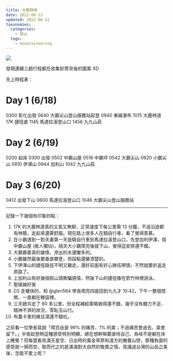 ```yaml
---
title: 大霸群峰
date: 2022-06-22
updated: 2022-06-22
taxonomies:
  categories: 
    - 登山
  tags: 
    - mountaineering
---
```

![](https://drive.google.com/uc?export=view&id=1puD_vUPW0YDkH8uUOjFgp49kuJvG9Nx0)

發現連續三趟行程都在收集鈔票背後的圖案 XD 

<!-- more -->

先上時程表：

# Day 1 (6/18)
0300 彰化出發
0640 大霸尖山登山服務站起登
0940 東線瀑布
1015 大鹿林道 17K 捷徑處
1145 馬達拉溪登山口 
1456 九九山莊

# Day 2 (6/19)
0200 起床
0300 出發
0502 中霸山屋
0516 中霸坪
0542 大霸尖山
0620 小霸尖山
0810 伊澤山
0944 加利山
1042 九九山莊

# Day 3 (6/20)
0412 出發下山
0600 馬達拉溪登山口
1046 大霸尖山登山服務站

----------
記錄一下幾個有印象的點：
1. 17K 的大鹿林道真的又長又無聊，正常速度下每公里需 13 分鐘，不過沿途都有林蔭，走起來還算舒服。現在路上很多人在騎自行車，看了覺得羨慕。
2. 在小霸遇到一對夫妻第一天是騎自行車到馬達拉溪登山口，先登加利伊澤，宿中霸山屋 (兩人獨佔)，隔天大小霸爬完後就下山，覺得這安排還不錯。
3. 大霸霸基真的雄偉，滲出的水還蠻多的。
4. 小霸雖然最後要垂直攀登，但踩點還蠻清楚的。
5. 下伊澤山的捷徑路徑不明又難走，還好前面有好心隊伍帶頭，不然就要折返走原路了。
6. 上加利山有好幾個假山頭欺騙感情，然後下山的捷徑像在箭竹林裡游泳。
7. 聖稜線好美
8. D2 走蠻快的，和 @glen564 學長爬完四座回到九九才 10:42，下午一整個悠閒，一直躺在睡袋裡。
9. 三天總共走了 60 多公里，但全程補給策略做得還不錯，幾乎沒有體力不足、精神不濟的狀況，雪恥玉山行。
10. 布農卡里的綠豆湯還不錯吃。

之前看一位學長寫說「爬百岳是 99% 的痛苦、1% 的美；不過痛苦會過去、美會留下。」半夜起登時這種感受特別明顯，總在想幹嘛要虐待自己、為啥不是躺在床上睡覺？但每當看見滿天星空、日出時的黃金草原和遠方的層疊山巒，那種負面的感受就一掃而空，取而代之的是滿滿對大自然的敬畏之情。見識過台灣的山岳之美後，怎能不愛上呢？
